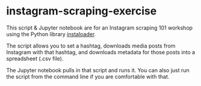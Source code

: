 # instagram-scraping-exercise
 
This script & Jupyter notebook are for an Instagram scraping 101 workshop using the Python library [instaloader](https://instaloader.github.io).

The script allows you to set a hashtag, downloads media posts from Instagram with that hashtag, and downloads metadata for those posts into a spreadsheet (.csv file).

The Jupyter notebook pulls in that script and runs it. You can also just run the script from the command line if you are comfortable with that. 



